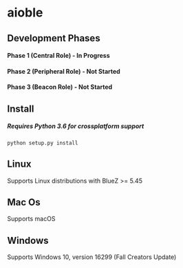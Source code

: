 # aioble

## Development Phases
#### Phase 1 (Central Role) - In Progress
#### Phase 2 (Peripheral Role) - Not Started 
#### Phase 3 (Beacon Role) - Not Started

## Install
##### Requires Python 3.6 for crossplatform support
```
python setup.py install
```

## Linux  
Supports Linux distributions with BlueZ >= 5.45
## Mac Os  
Supports macOS
## Windows  
Supports Windows 10, version 16299 (Fall Creators Update)
